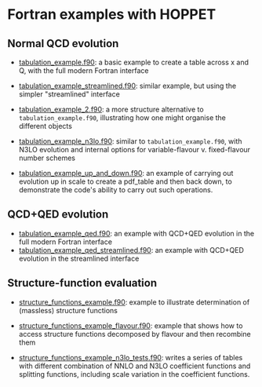# Fortran examples with HOPPET

## Normal QCD evolution

- [tabulation_example.f90](tabulation_example.f90): a basic example to create a table across x and Q, with the full modern Fortran interface

- [tabulation_example_streamlined.f90](tabulation_example_streamlined.f90): similar example, but using the simpler "streamlined" interface

- [tabulation_example_2.f90](tabulation_example_2.f90): a more structure alternative to `tabulation_example.f90`, illustrating how one might organise the different objects

- [tabulation_example_n3lo.f90](tabulation_example_n3lo.f90): similar to `tabulation_example.f90`, with N3LO evolution and internal options for variable-flavour v. fixed-flavour number schemes

- [tabulation_example_up_and_down.f90](tabulation_example_up_and_down.f90): an example of carrying out evolution up in scale to create a pdf_table and then back down, to demonstrate the code's ability to carry out such operations.

## QCD+QED evolution

- [tabulation_example_qed.f90](tabulation_example_qed.f90): an example with QCD+QED evolution in the full modern Fortran interface
- [tabulation_example_qed_streamlined.f90](tabulation_example_qed_streamlined.f90): an example with QCD+QED evolution in the streamlined interface


## Structure-function evaluation

- [structure_functions_example.f90](structure_functions_example.f90): example to illustrate determination of (massless) structure functions

- [structure_functions_example_flavour.f90](structure_functions_example_flavour.f90): example that shows how to access structure functions decomposed by flavour and then recombine them

- [structure_functions_example_n3lo_tests.f90](structure_functions_example_n3lo_tests.f90): writes a series of tables with different combination of NNLO and N3LO coefficient functions and splitting functions, including scale variation in the coefficient functions.
